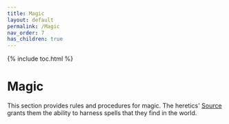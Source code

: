```yaml
---
title: Magic
layout: default
permalink: /Magic
nav_order: 7
has_children: true
---
```

{% include toc.html %}

# Magic

This section provides rules and procedures for magic. The heretics' [Source](Source) grants them the ability to harness spells that they find in the world. 